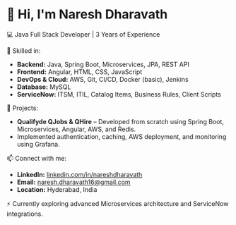 # 👋 Hi, I'm Naresh Dharavath  

💻 Java Full Stack Developer | 3 Years of Experience  

🚀 Skilled in:
- **Backend:** Java, Spring Boot, Microservices, JPA, REST API  
- **Frontend:** Angular, HTML, CSS, JavaScript  
- **DevOps & Cloud:** AWS, Git, CI/CD, Docker (basic), Jenkins  
- **Database:** MySQL  
- **ServiceNow:** ITSM, ITIL, Catalog Items, Business Rules, Client Scripts  

🎯 Projects:
- **Qualifyde QJobs & QHire** – Developed from scratch using Spring Boot, Microservices, Angular, AWS, and Redis.  
- Implemented authentication, caching, AWS deployment, and monitoring using Grafana.

📫 Connect with me:
- **LinkedIn:** [linkedin.com/in/nareshdharavath](www.linkedin.com/in/naresh-dharavath-4a961a229)  
- **Email:** naresh.dharavath16@gmail.com  
- **Location:** Hyderabad, India  

⚡ Currently exploring advanced Microservices architecture and ServiceNow integrations.

